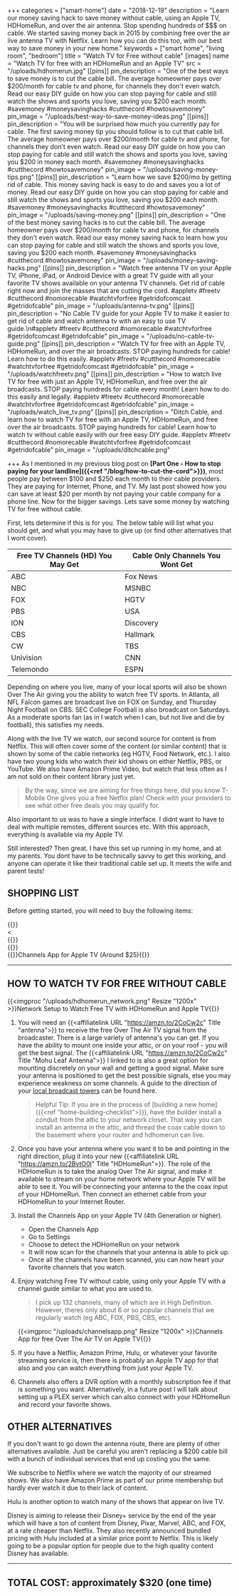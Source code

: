 +++
categories = ["smart-home"]
date = "2018-12-19"
description = "Learn our money saving hack to save money without cable, using an Apple TV, HDHomeRun, and over the air antenna. Stop spending hundreds of $$$ on cable. We started saving money back in 2015 by combining free over the air live antenna TV with Netflix.  Learn how you can do this too, with our best way to save money in your new home."
keywords = ["smart home", "living room", "bedroom"]
title = "Watch TV for Free without cable"
[images]
name = "Watch TV for free with an HDHomeRun and an Apple TV"
src = "/uploads/hdhomerun.jpg"
[[pins]]
pin_description = "One of the best ways to save money is to cut the cable bill.  The average homeowner pays over $200/month for cable tv and phone, for channels they don't even watch.  Read our easy DIY guide on how you can stop paying for cable and still watch the shows and sports you love, saving you $200 each month. #savemoney #moneysavinghacks #cutthecord #howtosavemoney"
pin_image = "/uploads/best-way-to-save-money-ideas.png"
[[pins]]
pin_description = "You will be surprised how much you currently pay for cable.  The first saving money tip you should follow is to cut that cable bill.  The average homeowner pays over $200/month for cable tv and phone, for channels they don't even watch.  Read our easy DIY guide on how you can stop paying for cable and still watch the shows and sports you love, saving you $200 in money each month. #savemoney #moneysavinghacks #cutthecord #howtosavemoney"
pin_image = "/uploads/saving-money-tips.png"
[[pins]]
pin_description = "Learn how we save $200/mo by getting rid of cable.  This money saving hack is easy to do and saves you a lot of money.  Read our easy DIY guide on how you can stop paying for cable and still watch the shows and sports you love, saving you $200 each month. #savemoney #moneysavinghacks #cutthecord #howtosavemoney"
pin_image = "/uploads/saving-money.png"
[[pins]]
pin_description = "One of the best money saving hacks is to cut the cable bill.  The average homeowner pays over $200/month for cable tv and phone, for channels they don't even watch.  Read our easy money saving hack to learn how you can stop paying for cable and still watch the shows and sports you love, saving you $200 each month. #savemoney #moneysavinghacks #cutthecord #howtosavemoney"
pin_image = "/uploads/money-saving-hacks.png"
[[pins]]
pin_description = "Watch free antenna TV on your Apple TV, iPhone, iPad, or Android Device with a great TV guide with all your favorite TV shows available on your antenna TV channels. Get rid of cable right now and join the masses that are cutting the cord.  #appletv #freetv #cutthecord #nomorecable #watchtvforfree #getridofcomcast #getridofcable"
pin_image = "/uploads/antenna-tv.png"
[[pins]]
pin_description = "No Cable TV guide for your Apple TV to make it easier to get rid of cable and watch antenna tv with an easy to use TV guide.\n#appletv #freetv #cutthecord #nomorecable #watchtvforfree #getridofcomcast #getridofcable"
pin_image = "/uploads/no-cable-tv-guide.png"
[[pins]]
pin_description = "Watch TV for free with an Apple TV, HDHomeRun, and over the air broadcasts. STOP paying hundreds for cable! Learn how to do this easily.  #appletv #freetv #cutthecord #nomorecable #watchtvforfree #getridofcomcast #getridofcable"
pin_image = "/uploads/watchfreetv.png"
[[pins]]
pin_description = "How to watch live TV for free with just an Apple TV, HDHomeRun, and free over the air broadcasts. STOP paying hundreds for cable every month! Learn how to do this easily and legally.  #appletv #freetv #cutthecord #nomorecable #watchtvforfree #getridofcomcast #getridofcable"
pin_image = "/uploads/watch_live_tv.png"
[[pins]]
pin_description = "Ditch Cable, and learn how to watch TV for free with an Apple TV, HDHomeRun, and free over the air broadcasts. STOP paying hundreds for cable! Learn how to watch tv without cable easily with our free easy DIY guide.  #appletv #freetv #cutthecord #nomorecable #watchtvforfree #getridofcomcast #getridofcable"
pin_image = "/uploads/ditchcable.png"

+++
As I mentioned in my previous blog post on **\[Part One - How to stop paying for your landline\]({{<ref "/blog/how-to-cut-the-cord">}})**, most people pay between $100 and $250 each month to their cable providers.  They are paying for Internet, Phone, and TV.  My last post showed how you can save at least $20 per month by not paying your cable company for a phone line.  Now for the bigger savings.  Lets save some money by watching TV for free without cable.

First, lets determine if this is for you.  The below table will list what you should get, and what you may have to give up (or find other alternatives that I wont cover).

| Free TV Channels (HD) You May Get | Cable Only Channels You Wont Get |
| --- | --- |
| ABC | Fox News |
| NBC | MSNBC |
| FOX | HGTV |
| PBS | USA |
| ION | Discovery |
| CBS | Hallmark |
| CW | TBS |
| Univision | CNN |
| Telemondo | ESPN |

Depending on where you live, many of your local sports will also be shown Over The Air giving you the ability to watch free TV sports.  In Atlanta, all NFL Falcon games are broadcast live on FOX on Sunday, and Thursday Night Football on CBS.  SEC College Football is also broadcast on Saturdays.  As a moderate sports fan (as in I watch when I can, but not live and die by football), this satisfies my needs.

Along with the live TV we watch, our second source for content is from Netflix.  This will often cover some of the content (or similar content) that is shown by some of the cable networks (eg HGTV, Food Network, etc.). I also have two young kids who watch their kid shows on either Netflix, PBS, or YouTube.  We also have Amazon Prime Video, but watch that less often as I am not sold on their content library just yet.

> By the way, since we are aiming for free things here, did you know T-Mobile One gives you a free Netflix plan!  Check with your providers to see what other free deals you may qualify for.

Also important to us was to have a single interface.  I didnt want to have to deal with multiple remotes, different sources etc.  With this approach, everything is available via my Apple TV.

Still interested?  Then great.  I have this set up running in my home, and at my parents.  You dont have to be technically savvy to get this working, and anyone can operate it like their traditional cable set up.  It meets the wife and parent tests!

## SHOPPING LIST

Before getting started, you will need to buy the following items:

<div class="box alt">
<div class="row">
<div class="col-4">
{{<affiliateImg Image "//ws-na.amazon-adsystem.com/widgets/q?_encoding=UTF8&ASIN=B077H1XKLX&Format=_SL160_&ID=AsinImage&MarketPlace=US&ServiceVersion=20070822&WS=1&tag=drawbuildplay-20&language=en_US" URL "https://www.amazon.com/SiliconDust-HDHomeRun-HDHR5-2US-Splitter-Reusable/dp/B077H1XKLX/ref=as_li_ss_il?&linkCode=li2&tag=drawbuildplay-20&linkId=4357d5535d2230e6d9ec67c496322c4b&language=en_US" Title "HDHomeRun Connect Duo (Around $90)" >}}
</div> <
<div class="col-4">
{{<affiliateImg Image "//ws-na.amazon-adsystem.com/widgets/q?_encoding=UTF8&ASIN=B00HSMK59E&Format=_SL160_&ID=AsinImage&MarketPlace=US&ServiceVersion=20070822&WS=1&tag=drawbuildplay-20&language=en_US" URL "https://www.amazon.com/Mohu-Paper-thin-Reversible-Performance-MH-110599/dp/B00HSMK59E/ref=as_li_ss_il?s=electronics&ie=UTF8&qid=1545250490&sr=1-7&keywords=mohu+leaf&linkCode=li2&tag=drawbuildplay-20&linkId=94f632b843e26904efc5b32a3f97b5cd&language=en_US" Title "TV Antenna (Around $25 - $50)" >}}
</div>
<div class="col-4">
{{<affiliateImg Image "/uploads/appletv.png" URL "https://www.amazon.com/dp/B075NCMLYL/ref=twister_B075Y1BZDP?_encoding=UTF8&psc=1" Title "Apple TV 4K (Around $179)" >}}
</div>
</div>
<div class="row">
<div class="col-4">
{{<imgproc "/uploads/channelsapp.png" Resize "360x" >}}Channels App for Apple TV (Around $25){{</imgproc>}}
</div>
</div>
<div>

***

## HOW TO WATCH TV FOR FREE WITHOUT CABLE

{{<imgproc "/uploads/hdhomerun_network.png" Resize "1200x" >}}Network Setup to Watch Free TV with HDHomeRun and Apple TV{{</imgproc>}}

1. You will need an {{<affiliatelink URL "https://amzn.to/2CoCw2c" Title "antenna">}} to receive the free Over The Air TV signal from the broadcaster.  There is a large variety of antenna's you can get.  If you have the ability to mount one inside your attic, or on your roof - you will get the best signal.  The {{<affiliatelink URL "https://amzn.to/2CoCw2c" Title "Mohu Leaf Antenna">}} I linked to is also a great option for mounting discretely on your wall and getting a good signal.  Make sure your antenna is positioned to get the best possible signals, else you may experience weakness on some channels.  A guide to the direction of your [local broadcast towers](https://antennaweb.org/Address) can be found here.

   > Helpful Tip: If you are in the process of \[building a new home\]({{<ref "home-building-checklist">}}), have the builder install a conduit from the attic to your network closet.  That way you can install an antenna in the attic, and thread the coax cable down to the basement where your router and hdhomerun can live.
2. Once you have your antenna where you want it to be and pointing in the right direction, plug it into your new {{<affiliatelink URL "https://amzn.to/2BvtO0l" Title "HDHomeRun">}}.  The role of the HDHomeRun is to take the analog Over The Air signal, and make it available to stream on your home network where your Apple TV will be able to see it.  You will be connecting your antenna to the the coax input of your HDHomeRun.  Then connect an ethernet cable from your HDHomeRun to your Internet Router.
3. Install the Channels App on your Apple TV (4th Generation or higher).
   * Open the Channels App
   * Go to Settings
   * Choose to detect the HDHomeRun on your network
   * It will now scan for the channels that your antenna is able to pick up.
   * Once all the channels have been scanned, you can now heart your favorite channels that you watch.
4. Enjoy watching Free TV without cable, using only your Apple TV with a channel guide similar to what you are used to.

   > I pick up 132 channels, many of which are in High Definition.  However, theres only about 6 or so popular channels that we regularly watch (eg ABC, FOX, PBS, CBS, etc).

   {{<imgproc "/uploads/channelsapp.png" Resize "1200x" >}}Channels App for free Over The Air TV on Apple TV{{</imgproc>}}
5. If you have a Netflix, Amazon Prime, Hulu, or whatever your favorite streaming service is, then there is probably an Apple TV app for that also and you can watch everything from just your Apple TV.
6. Channels also offers a DVR option with a monthly subscription fee if that is something you want.  Alternatively, in a future post I will talk about setting up a PLEX server which can also connect with your HDHomeRun and record your favorite shows.

## OTHER ALTERNATIVES

If you don't want to go down the antenna route, there are plenty of other alternatives available.  Just be careful you aren't replacing a $200 cable bill with a bunch of individual services that end up costing you the same.

We subscribe to Netflix where we watch the majority of our streamed shows.  We also have Amazon Prime as part of our prime membership but hardly ever watch it due to their lack of content.

Hulu is another option to watch many of the shows that appear on live TV.

Disney is aiming to release their Disney+ service by the end of the year which will have a ton of content from Disney, Pixar, Marvel, ABC, and FOX, at a rate cheaper than Netflix.  They also recently announced bundled pricing with Hulu included at a similar price point to Netflix.  This is likely going to be a popular option for people due to the high quality content Disney has available.

***

## TOTAL COST: approximately $320 (one time)